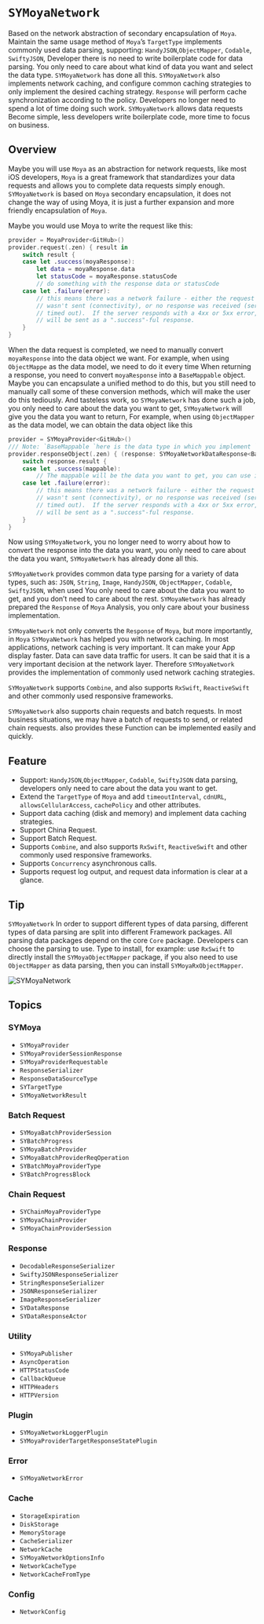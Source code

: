 # ``SYMoyaNetwork``

Based on the network abstraction of secondary encapsulation of `Moya`. Maintain the same usage method of `Moya`’s `TargetType` implements commonly used data parsing, supporting: `HandyJSON`,`ObjectMapper`, `Codable`, `SwiftyJSON`, Developer there is no need to write boilerplate code for data parsing. You only need to care about what kind of data you want and select the data type. `SYMoyaNetwork` has done all this. `SYMoyaNetwork` also implements network caching, and configure common caching strategies to only implement the desired caching strategy. `Response` will perform cache synchronization according to the policy. Developers no longer need to spend a lot of time doing such work. `SYMoyaNetwork` allows data requests Become simple, less developers write boilerplate code, more time to focus on business.

## Overview

Maybe you will use `Moya` as an abstraction for network requests, like most iOS developers, `Moya` is a great framework that standardizes your data requests and allows you to complete data requests simply enough. `SYMoyaNetwork` is based on `Moya` secondary encapsulation, it does not change the way of using Moya, it is just a further expansion and more friendly encapsulation of `Moya`.

Maybe you would use Moya to write the request like this:

```swift
provider = MoyaProvider<GitHub>()
provider.request(.zen) { result in
    switch result {
    case let .success(moyaResponse):
        let data = moyaResponse.data
        let statusCode = moyaResponse.statusCode
        // do something with the response data or statusCode
    case let .failure(error):
        // this means there was a network failure - either the request
        // wasn't sent (connectivity), or no response was received (server
        // timed out).  If the server responds with a 4xx or 5xx error, that
        // will be sent as a ".success"-ful response.
    }
}
```
When the data request is completed, we need to manually convert `moyaResponse` into the data object we want. For example, when using `ObjectMappe` as the data model, we need to do it every time When returning a response, you need to convert `moyaResponse` into a `BaseMappable` object. Maybe you can encapsulate a unified method to do this, but you still need to manually call some of these conversion methods, which will make the user do this tediously. And tasteless work, so `SYMoyaNetwork` has done such a job, you only need to care about the data you want to get, `SYMoyaNetwork` will give you the data you want to return, For example, when using `ObjectMapper` as the data model, we can obtain the data object like this

```swift
provider = SYMoyaProvider<GitHub>()
/// Note: `BaseMappable `here is the data type in which you implement `BaseMappable`, such as a `Class` or `Struct` or `Other` 
provider.responseObject(.zen) { (response: SYMoyaNetworkDataResponse<BaseMappable>) in
    switch response.result {
    case let .success(mappable):
        // The mappable will be the data you want to get, you can use it directly, you don’t need to do any conversion
    case let .failure(error):
        // this means there was a network failure - either the request
        // wasn't sent (connectivity), or no response was received (server
        // timed out).  If the server responds with a 4xx or 5xx error, that
        // will be sent as a ".success"-ful response.
    }
}
```
Now using `SYMoyaNetwork`, you no longer need to worry about how to convert the response into the data you want, you only need to care about the data you want, `SYMoyaNetwork` has already done all this.

`SYMoyaNetwork` provides common data type parsing for a variety of data types, such as: `JSON`, `String`, `Image`, `HandyJSON`, `ObjectMapper`, `Codable`, `SwiftyJSON`, when used You only need to care about the data you want to get, and you don’t need to care about the rest. `SYMoyaNetwork` has already prepared the `Response` of `Moya` Analysis, you only care about your business implementation.

`SYMoyaNetwork` not only converts the `Response` of `Moya`, but more importantly, in `Moya` `SYMoyaNetwork` has helped you with network caching. In most applications, network caching is very important. It can make your App display faster. Data can save data traffic for users. It can be said that it is a very important decision at the network layer. Therefore `SYMoyaNetwork` provides the implementation of commonly used network caching strategies.

`SYMoyaNetwork` supports `Combine`, and also supports `RxSwift`, `ReactiveSwift` and other commonly used responsive frameworks.

`SYMoyaNetwork` also supports chain requests and batch requests. In most business situations, we may have a batch of requests to send, or related chain requests. also provides these Function can be implemented easily and quickly.

## Feature
* Support: `HandyJSON`,`ObjectMapper`, `Codable`, `SwiftyJSON` data parsing, developers only need to care about the data you want to get.
* Extend the `TargetType` of `Moya` and add `timeoutInterval`, `cdnURL`, `allowsCellularAccess`, `cachePolicy` and other attributes.
* Support data caching (disk and memory) and implement data caching strategies.
* Support China Request.
* Support Batch Request.
* Supports `Combine`, and also supports `RxSwift`, `ReactiveSwift` and other commonly used responsive frameworks.
* Supports `Concurrency` asynchronous calls.
* Supports request log output, and request data information is clear at a glance.

## Tip
`SYMoyaNetwork` In order to support different types of data parsing, different types of data parsing are split into different Framework packages. All parsing data packages depend on the core `Core` package. Developers can choose the parsing to use. Type to install, for example: use `RxSwift` to directly install the `SYMoyaObjectMapper` package, if you also need to use `ObjectMapper` as data parsing, then you can install `SYMoyaRxObjectMapper`.

![SYMoyaNetwork](SYMoyaNetwork)

## Topics

### SYMoya
- ``SYMoyaProvider``
- ``SYMoyaProviderSessionResponse``
- ``SYMoyaProviderRequestable``
- ``ResponseSerializer``
- ``ResponseDataSourceType``
- ``SYTargetType``
- ``SYMoyaNetworkResult``

### Batch Request
- ``SYMoyaBatchProviderSession``
- ``SYBatchProgress``
- ``SYMoyaBatchProvider``
- ``SYMoyaBatchProviderReqOperation``
- ``SYBatchMoyaProviderType``
- ``SYBatchProgressBlock``

### Chain Request
- ``SYChainMoyaProviderType``
- ``SYMoyaChainProvider``
- ``SYMoyaChainProviderSession``

### Response 
- ``DecodableResponseSerializer``
- ``SwiftyJSONResponseSerializer``
- ``StringResponseSerializer``
- ``JSONResponseSerializer``
- ``ImageResponseSerializer``
- ``SYDataResponse``
- ``SYDataResponseActor``

### Utility
- ``SYMoyaPublisher``
- ``AsyncOperation``
- ``HTTPStatusCode``
- ``CallbackQueue``
- ``HTTPHeaders``
- ``HTTPVersion``

### Plugin
- ``SYMoyaNetworkLoggerPlugin``
- ``SYMoyaProviderTargetResponseStatePlugin``

### Error
- ``SYMoyaNetworkError``

### Cache
- ``StorageExpiration``
- ``DiskStorage``
- ``MemoryStorage``
- ``CacheSerializer``
- ``NetworkCache``
- ``SYMoyaNetworkOptionsInfo``
- ``NetworkCacheType``
- ``NetworkCacheFromType``

### Config
- ``NetworkConfig``
